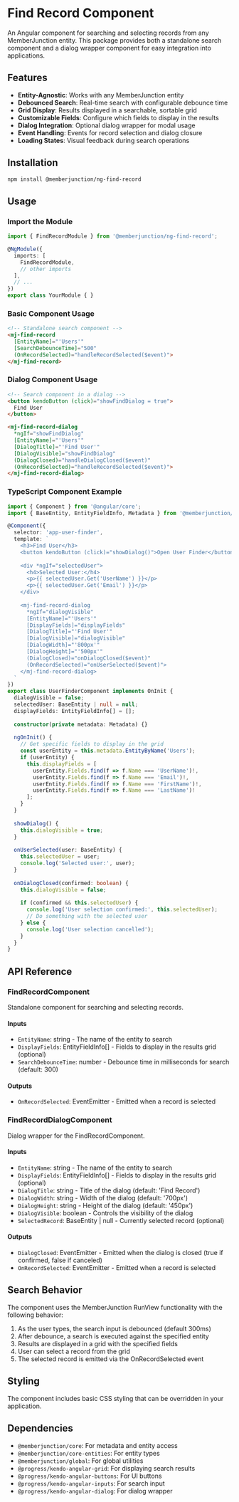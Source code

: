# Find Record Component

An Angular component for searching and selecting records from any MemberJunction entity. This package provides both a standalone search component and a dialog wrapper component for easy integration into applications.

## Features

- **Entity-Agnostic**: Works with any MemberJunction entity
- **Debounced Search**: Real-time search with configurable debounce time
- **Grid Display**: Results displayed in a searchable, sortable grid
- **Customizable Fields**: Configure which fields to display in the results
- **Dialog Integration**: Optional dialog wrapper for modal usage
- **Event Handling**: Events for record selection and dialog closure
- **Loading States**: Visual feedback during search operations

## Installation

```bash
npm install @memberjunction/ng-find-record
```

## Usage

### Import the Module

```typescript
import { FindRecordModule } from '@memberjunction/ng-find-record';

@NgModule({
  imports: [
    FindRecordModule,
    // other imports
  ],
  // ...
})
export class YourModule { }
```

### Basic Component Usage

```html
<!-- Standalone search component -->
<mj-find-record
  [EntityName]="'Users'"
  [SearchDebounceTime]="500"
  (OnRecordSelected)="handleRecordSelected($event)">
</mj-find-record>
```

### Dialog Component Usage

```html
<!-- Search component in a dialog -->
<button kendoButton (click)="showFindDialog = true">
  Find User
</button>

<mj-find-record-dialog
  *ngIf="showFindDialog"
  [EntityName]="'Users'"
  [DialogTitle]="'Find User'"
  [DialogVisible]="showFindDialog"
  (DialogClosed)="handleDialogClosed($event)"
  (OnRecordSelected)="handleRecordSelected($event)">
</mj-find-record-dialog>
```

### TypeScript Component Example

```typescript
import { Component } from '@angular/core';
import { BaseEntity, EntityFieldInfo, Metadata } from '@memberjunction/core';

@Component({
  selector: 'app-user-finder',
  template: `
    <h3>Find User</h3>
    <button kendoButton (click)="showDialog()">Open User Finder</button>
    
    <div *ngIf="selectedUser">
      <h4>Selected User:</h4>
      <p>{{ selectedUser.Get('UserName') }}</p>
      <p>{{ selectedUser.Get('Email') }}</p>
    </div>
    
    <mj-find-record-dialog
      *ngIf="dialogVisible"
      [EntityName]="'Users'"
      [DisplayFields]="displayFields"
      [DialogTitle]="'Find User'"
      [DialogVisible]="dialogVisible"
      [DialogWidth]="'800px'"
      [DialogHeight]="'500px'"
      (DialogClosed)="onDialogClosed($event)"
      (OnRecordSelected)="onUserSelected($event)">
    </mj-find-record-dialog>
  `
})
export class UserFinderComponent implements OnInit {
  dialogVisible = false;
  selectedUser: BaseEntity | null = null;
  displayFields: EntityFieldInfo[] = [];
  
  constructor(private metadata: Metadata) {}
  
  ngOnInit() {
    // Get specific fields to display in the grid
    const userEntity = this.metadata.EntityByName('Users');
    if (userEntity) {
      this.displayFields = [
        userEntity.Fields.find(f => f.Name === 'UserName')!,
        userEntity.Fields.find(f => f.Name === 'Email')!,
        userEntity.Fields.find(f => f.Name === 'FirstName')!,
        userEntity.Fields.find(f => f.Name === 'LastName')!
      ];
    }
  }
  
  showDialog() {
    this.dialogVisible = true;
  }
  
  onUserSelected(user: BaseEntity) {
    this.selectedUser = user;
    console.log('Selected user:', user);
  }
  
  onDialogClosed(confirmed: boolean) {
    this.dialogVisible = false;
    
    if (confirmed && this.selectedUser) {
      console.log('User selection confirmed:', this.selectedUser);
      // Do something with the selected user
    } else {
      console.log('User selection cancelled');
    }
  }
}
```

## API Reference

### FindRecordComponent

Standalone component for searching and selecting records.

#### Inputs

- `EntityName`: string - The name of the entity to search
- `DisplayFields`: EntityFieldInfo[] - Fields to display in the results grid (optional)
- `SearchDebounceTime`: number - Debounce time in milliseconds for search (default: 300)

#### Outputs

- `OnRecordSelected`: EventEmitter<BaseEntity> - Emitted when a record is selected

### FindRecordDialogComponent

Dialog wrapper for the FindRecordComponent.

#### Inputs

- `EntityName`: string - The name of the entity to search
- `DisplayFields`: EntityFieldInfo[] - Fields to display in the results grid (optional)
- `DialogTitle`: string - Title of the dialog (default: 'Find Record')
- `DialogWidth`: string - Width of the dialog (default: '700px')
- `DialogHeight`: string - Height of the dialog (default: '450px')
- `DialogVisible`: boolean - Controls the visibility of the dialog
- `SelectedRecord`: BaseEntity | null - Currently selected record (optional)

#### Outputs

- `DialogClosed`: EventEmitter<boolean> - Emitted when the dialog is closed (true if confirmed, false if canceled)
- `OnRecordSelected`: EventEmitter<BaseEntity> - Emitted when a record is selected

## Search Behavior

The component uses the MemberJunction RunView functionality with the following behavior:

1. As the user types, the search input is debounced (default 300ms)
2. After debounce, a search is executed against the specified entity
3. Results are displayed in a grid with the specified fields
4. User can select a record from the grid
5. The selected record is emitted via the OnRecordSelected event

## Styling

The component includes basic CSS styling that can be overridden in your application.

## Dependencies

- `@memberjunction/core`: For metadata and entity access
- `@memberjunction/core-entities`: For entity types
- `@memberjunction/global`: For global utilities
- `@progress/kendo-angular-grid`: For displaying search results
- `@progress/kendo-angular-buttons`: For UI buttons
- `@progress/kendo-angular-inputs`: For search input
- `@progress/kendo-angular-dialog`: For dialog wrapper